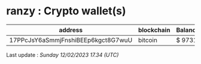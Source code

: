 # ranzy : Crypto wallet(s)

| address | blockchain | Balance |
|---|---|---|
| 17PPcJsY6aSmmjFnshiBEEp6kgct8G7wuU | bitcoin | $ 9731 |

Last update : _Sunday 12/02/2023 17.34 (UTC)_

